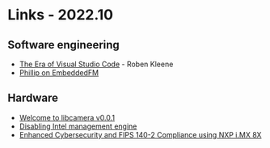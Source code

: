 Links - 2022.10
===============

Software engineering
--------------------

-   [The Era of Visual Studio Code] - Roben Kleene
-   [Phillip on EmbeddedFM]

Hardware
--------

-   [Welcome to libcamera v0.0.1]
-   [Disabling Intel management engine]
-   [Enhanced Cybersecurity and FIPS 140-2 Compliance using NXP i.MX 8X]

  [The Era of Visual Studio Code]: https://blog.robenkleene.com/archive/
  [Phillip on EmbeddedFM]: https://embedded.fm/episodes/423
  [Welcome to libcamera v0.0.1]: https://www.libcamera.org/docs.html#camera-stack
  [Disabling Intel management engine]: https://wiki.gentoo.org/wiki/User:Sakaki/Sakaki%27s_EFI_Install_Guide/Disabling_the_Intel_Management_Engine
  [Enhanced Cybersecurity and FIPS 140-2 Compliance using NXP i.MX 8X]: https://www.youtube.com/watch?v=FIXJzIKJxyU
